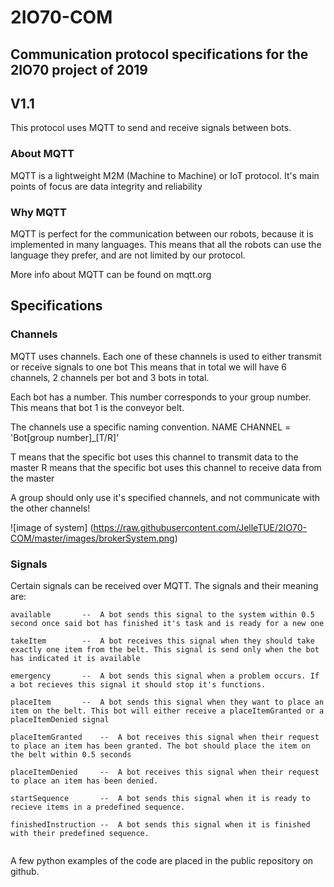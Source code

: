 # 2IO70-COM
## Communication protocol specifications for the 2IO70 project of 2019
## V1.1

This protocol uses MQTT to send and receive signals between bots.

### About MQTT
MQTT is a lightweight M2M (Machine to Machine) or IoT protocol.
It's main points of focus are data integrity and reliability

### Why MQTT
MQTT is perfect for the communication between our robots, because it is implemented in many languages.
This means that all the robots can use the language they prefer, and are not limited by our protocol.

More info about MQTT can be found on mqtt.org


## Specifications

### Channels
MQTT uses channels. Each one of these channels is used to either transmit or receive signals to one bot
This means that in total we will have 6 channels, 2 channels per bot and 3 bots in total.

Each bot has a number. This number corresponds to your group number. This means that bot 1 is the conveyor belt.

The channels use a specific naming convention.
NAME CHANNEL = 'Bot[group number]_[T/R]'

T means that the specific bot uses this channel to transmit data to the master
R means that the specific bot uses this channel to receive data from the master

A group should only use it's specified channels, and not communicate with the other channels!

![image of system] (https://raw.githubusercontent.com/JelleTUE/2IO70-COM/master/images/brokerSystem.png)

### Signals

Certain signals can be received over MQTT. The signals and their meaning are:
```
available		--	A bot sends this signal to the system within 0.5 second once said bot has finished it's task and is ready for a new one

takeItem		--	A bot receives this signal when they should take exactly one item from the belt. This signal is send only when the bot has indicated it is available

emergency		--	A bot sends this signal when a problem occurs. If a bot recieves this signal it should stop it's functions.

placeItem		--	A bot sends this signal when they want to place an item on the belt. This bot will either receive a placeItemGranted or a placeItemDenied signal

placeItemGranted	-- 	A bot receives this signal when their request to place an item has been granted. The bot should place the item on the belt within 0.5 seconds

placeItemDenied		-- 	A bot receives this signal when their request to place an item has been denied.

startSequence		--	A bot sends this signal when it is ready to recieve items in a predefined sequence.

finishedInstruction	--	A bot sends this signal when it is finished with their predefined sequence.


```

A few python examples of the code are placed in the public repository on github.
 




